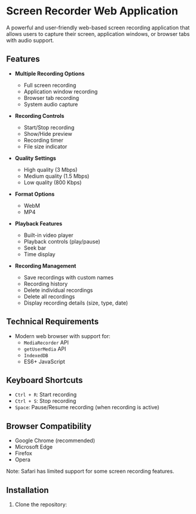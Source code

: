 # Screen Recorder Web Application

A powerful and user-friendly web-based screen recording application that allows users to capture their screen, application windows, or browser tabs with audio support.

## Features

- **Multiple Recording Options**
  - Full screen recording
  - Application window recording
  - Browser tab recording
  - System audio capture

- **Recording Controls**
  - Start/Stop recording
  - Show/Hide preview
  - Recording timer
  - File size indicator

- **Quality Settings**
  - High quality (3 Mbps)
  - Medium quality (1.5 Mbps)
  - Low quality (800 Kbps)

- **Format Options**
  - WebM
  - MP4

- **Playback Features**
  - Built-in video player
  - Playback controls (play/pause)
  - Seek bar
  - Time display

- **Recording Management**
  - Save recordings with custom names
  - Recording history
  - Delete individual recordings
  - Delete all recordings
  - Display recording details (size, type, date)

## Technical Requirements

- Modern web browser with support for:
  - `MediaRecorder` API
  - `getUserMedia` API
  - `IndexedDB`
  - ES6+ JavaScript

## Keyboard Shortcuts

- `Ctrl + R`: Start recording
- `Ctrl + S`: Stop recording
- `Space`: Pause/Resume recording (when recording is active)

## Browser Compatibility

- Google Chrome (recommended)
- Microsoft Edge
- Firefox
- Opera

Note: Safari has limited support for some screen recording features.

## Installation

1. Clone the repository:
